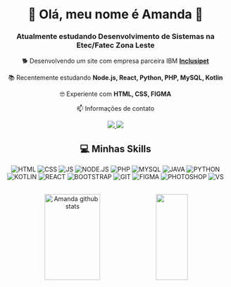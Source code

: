 <div align="center">  

  # 🌻 Olá, meu nome é **Amanda** 🌻

### Atualmente estudando Desenvolvimento de Sistemas na Etec/Fatec Zona Leste

🐕 Desenvolvendo um site com empresa parceira IBM **[Inclusipet](https://github.com/Chrb09/Inclusipet-Ibm)**

📚 Recentemente estudando **Node.js, React, Python, PHP, MySQL, Kotlin**

🤓 Experiente com **HTML, CSS, FIGMA**

📫 Informações de contato 
<br>

 <a href = "mailto:amandadarocha116@gmail.com">
  <img src="https://img.shields.io/badge/-Gmail-%23333?style=for-the-badge&logo=gmail&logoColor=white" target="_blank">
 </a>
 <a href="https://www.linkedin.com/in/amanda-farias-4033932aa/" target="_blank">
  <img src="https://img.shields.io/badge/-LinkedIn-%230077B5?style=for-the-badge&logo=linkedin&logoColor=white" target="_blank">
 </a> 
 
<br>

## 💻 Minhas Skills

![HTML](https://img.shields.io/badge/HTML-F28241?style=for-the-badge&logo=html5&logoColor=white)
![CSS](https://img.shields.io/badge/CSS-F28241?&style=for-the-badge&logo=css3&logoColor=white)
![JS](https://img.shields.io/badge/JavaScript-F28241?style=for-the-badge&logo=javascript&logoColor=white)
![NODE.JS](https://img.shields.io/badge/Node.js-F28241?style=for-the-badge&logo=node.js&logoColor=white)
![PHP](https://img.shields.io/badge/PHP-897ABF?style=for-the-badge&logo=php&logoColor=white)
![MYSQL](https://img.shields.io/badge/MySQL-897ABF?style=for-the-badge&logo=mysql&logoColor=white)
![JAVA](https://img.shields.io/badge/Java-F28241?style=for-the-badge&logo=java&logoColor=white)
![PYTHON](https://img.shields.io/badge/Python-897ABF?style=for-the-badge&logo=python&logoColor=white)
![KOTLIN](https://img.shields.io/badge/Kotlin-897ABF?&style=for-the-badge&logo=kotlin&logoColor=white)
![REACT](https://img.shields.io/badge/React-897ABF?style=for-the-badge&logo=react&logoColor=white)
![BOOTSTRAP](https://img.shields.io/badge/Bootstrap-897ABF?style=for-the-badge&logo=bootstrap&logoColor=white)
![GIT](https://img.shields.io/badge/Git-F28241?style=for-the-badge&logo=git&logoColor=white)
![FIGMA](https://img.shields.io/badge/figma-F28241.svg?style=for-the-badge&logo=figma&logoColor=white)
![PHOTOSHOP](https://img.shields.io/badge/Adobe%20Photoshop-F28241?style=for-the-badge&logo=Adobe%20Photoshop&logoColor=white)
![VS](https://img.shields.io/badge/VSCode-F28241?style=for-the-badge&logo=visual%20studio%20code&logoColor=white)

  <br>

  <img width="50%" height="195px" src="https://github-readme-stats.vercel.app/api?username=Amanda093&show_icons=true&count_private=true&hide_border=true&title_color=F28241&icon_color=F28241&text_color=F2E9EA&bg_color=0d1117" alt="Amanda github stats"> 
  <img width="38%" height="195px" src="https://github-readme-stats.vercel.app/api/top-langs/?username=Amanda093&layout=compact&count_private=true&hide_border=true&title_color=F28241&text_color=fff&bg_color=0d1117">
  
</div>
